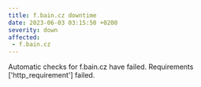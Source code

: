 ```yaml
---
title: f.bain.cz downtime
date: 2023-06-03 03:15:50 +0200
severity: down
affected:
 - f.bain.cz
---
```

Automatic checks for f.bain.cz have failed. Requirements ['http_requirement'] failed.
